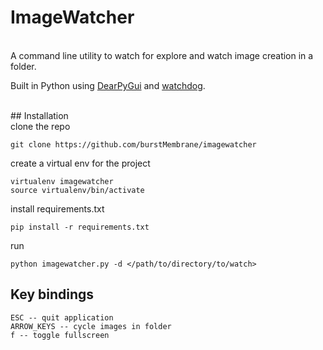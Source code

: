 # ImageWatcher
<br>
A command line utility to watch for explore and watch image creation in a folder.

Built in Python using [DearPyGui](https://github.com/hoffstadt/DearPyGui) and [watchdog](https://github.com/gorakhargosh/watchdog).

<br>
## Installation
<br>
clone the repo

```
git clone https://github.com/burstMembrane/imagewatcher
```

create a virtual env for the project
<br>
```
virtualenv imagewatcher
source virtualenv/bin/activate
```
install requirements.txt
```
pip install -r requirements.txt
```
run
```
python imagewatcher.py -d </path/to/directory/to/watch>
```

## Key bindings

```
ESC -- quit application
ARROW_KEYS -- cycle images in folder
f -- toggle fullscreen
```